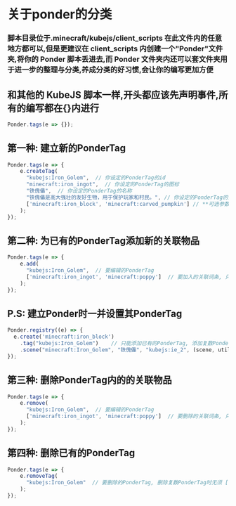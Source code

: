 # 关于ponder的分类

### 脚本目录位于.minecraft/kubejs/client_scripts 在此文件内的任意地方都可以,但是更建议在 client_scripts 内创建一个"Ponder"文件夹,将你的 Ponder 脚本丢进去,而 Ponder 文件夹内还可以套文件夹用于进一步的整理与分类,养成分类的好习惯,会让你的编写更加方便

## 和其他的 KubeJS 脚本一样,开头都应该先声明事件,所有的编写都在{}内进行

```js
Ponder.tags(e => {});
```

## 第一种: 建立新的PonderTag

```js
Ponder.tags(e => {
    e.createTag(
      "kubejs:Iron_Golem",  // 你设定的PonderTag的id
      "minecraft:iron_ingot",  // 你设定的PonderTag的图标
      "铁傀儡",  // 你设定的PonderTag的名称
      "铁傀儡是高大强壮的友好生物，用于保护玩家和村民。", // 你设定的PonderTag的介绍
      ['minecraft:iron_block', 'minecraft:carved_pumpkin'] // **可选参数** 你设定的PonderTag的关联词条, 只有一个时也能不用 [ ]
    );
});
```

## 第二种: 为已有的PonderTag添加新的关联物品

```js
Ponder.tags(e => {
    e.add(
      "kubejs:Iron_Golem",  // 要编辑的PonderTag
      ['minecraft:iron_ingot', 'minecraft:poppy']  // 要加入的关联词条, 只有一个时也能不用 [ ]
    );
});
```

## P.S: 建立Ponder时一并设置其PonderTag

```js
Ponder.registry((e) => {
  e.create('minecraft:iron_block')
    .tag("kubejs:Iron_Golem")    // 只能添加已有的PonderTag, 添加复数PonderTag时无须 [ ],  用逗号隔开PonderTag即可
    .scene("minecraft:Iron_Golem", "铁傀儡", "kubejs:ie_2", (scene, utils) => {});
});
```

## 第三种: 删除PonderTag内的的关联物品

```js
Ponder.tags(e => {
    e.remove(
      "kubejs:Iron_Golem",  // 要编辑的PonderTag
      ['minecraft:iron_ingot', 'minecraft:poppy']  // 要删除的关联词条, 只有一个时也能不用 [ ]
    );
});
```

## 第四种: 删除已有的PonderTag

```js
Ponder.tags(e => {
    e.removeTag(
      "kubejs:Iron_Golem"  // 要删除的PonderTag, 删除复数PonderTag时无须 [ ],  用逗号隔开PonderTag即可
    );
});
```
